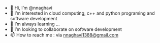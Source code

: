 - 👋 Hi, I’m @nnaghavi
- 👀 I’m interested in cloud computing, c++ and python programing and software development
- 🌱 I’m always learning ...
- 💞️ I’m looking to collaborate on software development
- 📫 How to reach me : via nnaghavi1388@gmail.com

<!---
nnaghavi/nnaghavi is a ✨ special ✨ repository because its `README.md` (this file) appears on your GitHub profile.
You can click the Preview link to take a look at your changes.
--->
